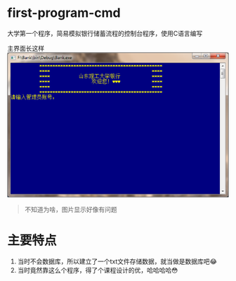 # first-program-cmd
大学第一个程序，简易模拟银行储蓄流程的控制台程序，使用C语言编写

主界面长这样
![主界面](test-img/TIM截图20170711161617.png)
> 不知道为啥，图片显示好像有问题
# 主要特点
1. 当时不会数据库，所以建立了一个txt文件存储数据，就当做是数据库吧:joy:
2. 当时竟然靠这么个程序，得了个课程设计的优，哈哈哈哈:flushed:
